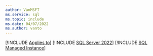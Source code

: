 ```yaml
---
author: VanMSFT
ms.service: sql
ms.topic: include
ms.date: 04/07/2022
ms.author: vanto
---
```


[!INCLUDE [Applies to](../../includes/applies-md.md)] [!INCLUDE [SQL Server 2022](_ss2022.md)] [!INCLUDE [SQL Managed Instance](../../includes/applies-to-version/_asmi.md)]
